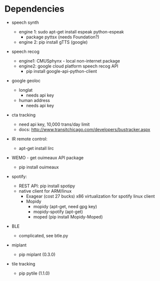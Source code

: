 # Dependencies
- speech synth
    - engine 1: sudo apt-get install espeak python-espeak
      - package pyttsx (needs Foundation?)
    - engine 2: pip install gTTS (google)
- speech recog
    - engine1: CMUSphynx - local non-internet package
    - engine2: google cloud platform speech recog API
      - pip install google-api-python-client
- google geoloc
    - longlat
      - needs api key
    - human address
      - needs api key
- cta tracking
    - need api key, 10,000 trans/day limit
    - docs: http://www.transitchicago.com/developers/bustracker.aspx
- IR remote control:
    - apt-get install lirc
- WEMO - get ouimeaux API package
    - pip install ouimeaux
- spotify:
    - REST API: pip install spotipy
    - native client for ARM/linux
      - Exagear (cost 27 bucks) x86 virtualization for spotify linux client 
      - Mopidy
        - mopidy (apt-get, need gpg key)
        - mopidy-spotify (apt-get)
        - moped (pip install Mopidy-Moped)
- BLE
    - complicated, see btle.py

- miplant
  - pip miplant (0.3.0)
- tile tracking
  - pip pytile (1.1.0)
